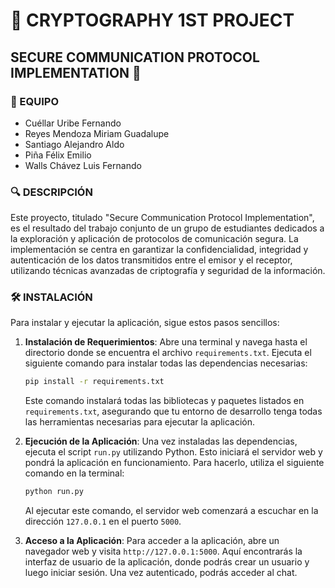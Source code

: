 # 🔐 CRYPTOGRAPHY 1ST PROJECT
## SECURE COMMUNICATION PROTOCOL IMPLEMENTATION 💬

### 👥 EQUIPO

- Cuéllar Uribe Fernando
- Reyes Mendoza Miriam Guadalupe
- Santiago Alejandro Aldo
- Piña Félix Emilio
- Walls Chávez Luis Fernando

### 🔍 DESCRIPCIÓN

Este proyecto, titulado "Secure Communication Protocol Implementation", es el resultado del trabajo conjunto de un grupo de estudiantes dedicados a la exploración y aplicación de protocolos de comunicación segura. La implementación se centra en garantizar la confidencialidad, integridad y autenticación de los datos transmitidos entre el emisor y el receptor, utilizando técnicas avanzadas de criptografía y seguridad de la información.

### 🛠️ INSTALACIÓN

Para instalar y ejecutar la aplicación, sigue estos pasos sencillos:

1. **Instalación de Requerimientos**: Abre una terminal y navega hasta el directorio donde se encuentra el archivo `requirements.txt`. Ejecuta el siguiente comando para instalar todas las dependencias necesarias:
    ```bash
    pip install -r requirements.txt
    ```
    Este comando instalará todas las bibliotecas y paquetes listados en `requirements.txt`, asegurando que tu entorno de desarrollo tenga todas las herramientas necesarias para ejecutar la aplicación.

2. **Ejecución de la Aplicación**: Una vez instaladas las dependencias, ejecuta el script `run.py` utilizando Python. Esto iniciará el servidor web y pondrá la aplicación en funcionamiento. Para hacerlo, utiliza el siguiente comando en la terminal:
   ```bash
   python run.py
   ```
   Al ejecutar este comando, el servidor web comenzará a escuchar en la dirección `127.0.0.1` en el puerto `5000`.

3. **Acceso a la Aplicación**: Para acceder a la aplicación, abre un navegador web y visita `http://127.0.0.1:5000`. Aquí encontrarás la interfaz de usuario de la aplicación, donde podrás crear un usuario y luego iniciar sesión. Una vez autenticado, podrás acceder al chat.
